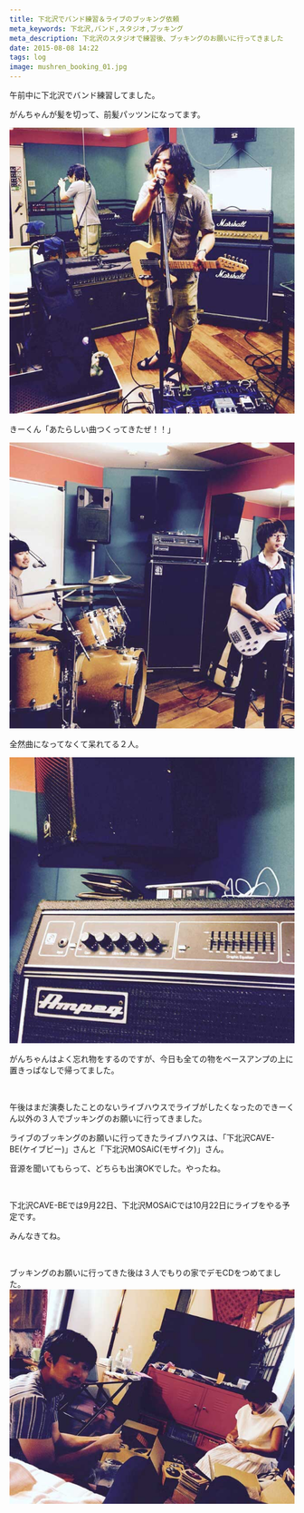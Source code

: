 ```yaml
---
title: 下北沢でバンド練習＆ライブのブッキング依頼
meta_keywords: 下北沢,バンド,スタジオ,ブッキング
meta_description: 下北沢のスタジオで練習後、ブッキングのお願いに行ってきました
date: 2015-08-08 14:22
tags: log
image: mushren_booking_01.jpg
---
```


午前中に下北沢でバンド練習してました。

がんちゃんが髪を切って、前髪パッツンになってます。

![写真](mushren_booking_02.jpg)

きーくん「あたらしい曲つくってきたぜ！！」

![写真](mushren_booking_03.jpg)

全然曲になってなくて呆れてる２人。

![写真](mushren_booking_04.jpg)

がんちゃんはよく忘れ物をするのですが、今日も全ての物をベースアンプの上に置きっぱなしで帰ってました。

<br>

午後はまだ演奏したことのないライブハウスでライブがしたくなったのできーくん以外の３人でブッキングのお願いに行ってきました。

ライブのブッキングのお願いに行ってきたライブハウスは、「下北沢CAVE-BE(ケイブビー)」さんと「下北沢MOSAiC(モザイク)」さん。

音源を聞いてもらって、どちらも出演OKでした。やったね。

<br>

下北沢CAVE-BEでは9月22日、下北沢MOSAiCでは10月22日にライブをやる予定です。

みんなきてね。

<br>

ブッキングのお願いに行ってきた後は３人でもりの家でデモCDをつめてました。
![写真](mushren_booking_05.jpg)
